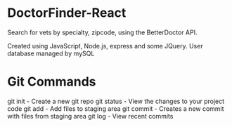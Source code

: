 # DoctorFinder-React


Search for vets by specialty, zipcode, using the BetterDoctor API.

Created using JavaScript, Node.js, express and some JQuery. User database managed by mySQL

# Git Commands

git init - Create a new git repo
git status - View the changes to your project code
git add - Add files to staging area
git commit - Creates a new commit with files from staging area
git log - View recent commits